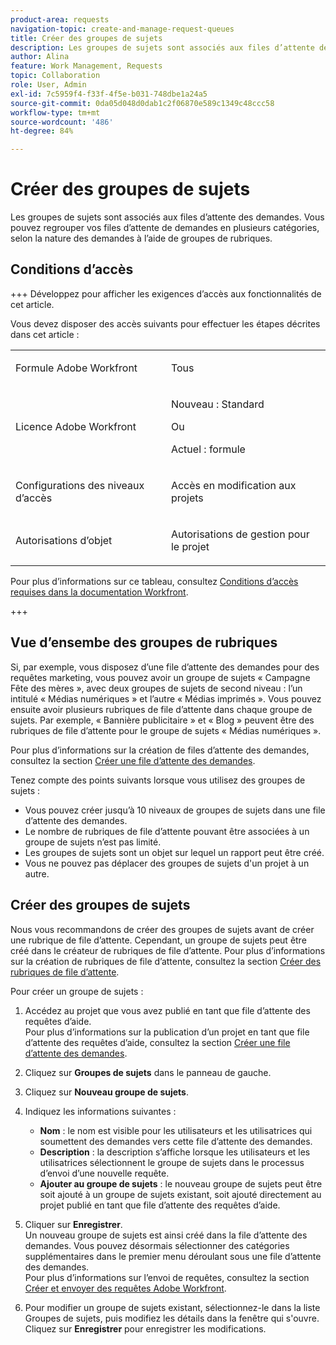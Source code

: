 ```yaml
---
product-area: requests
navigation-topic: create-and-manage-request-queues
title: Créer des groupes de sujets
description: Les groupes de sujets sont associés aux files d’attente des demandes. Ils vous permettent de classer vos files d’attente des demandes en plusieurs catégories, en fonction de la nature des demandes.
author: Alina
feature: Work Management, Requests
topic: Collaboration
role: User, Admin
exl-id: 7c5959f4-f33f-4f5e-b031-748dbe1a24a5
source-git-commit: 0da05d048d0dab1c2f06870e589c1349c48ccc58
workflow-type: tm+mt
source-wordcount: '486'
ht-degree: 84%

---
```


# Créer des groupes de sujets

<!-- Audited: 2/2024 -->

Les groupes de sujets sont associés aux files d’attente des demandes. Vous pouvez regrouper vos files d’attente de demandes en plusieurs catégories, selon la nature des demandes à l’aide de groupes de rubriques.

## Conditions d’accès

+++ Développez pour afficher les exigences d’accès aux fonctionnalités de cet article.

Vous devez disposer des accès suivants pour effectuer les étapes décrites dans cet article :

<table style="table-layout:auto"> 
 <col> 
 <col> 
 <tbody> 
  <tr> 
   <td role="rowheader">Formule Adobe Workfront</td> 
   <td> <p>Tous </p> </td> 
  </tr> 
  <tr> 
   <td role="rowheader"> <p role="rowheader">Licence Adobe Workfront</p> </td> 
   <td>   
      <p>Nouveau : Standard</p>
      <p>Ou</p> 
      <p>Actuel : formule</p>
 </td> 
  </tr> 
  <tr> 
   <td role="rowheader">Configurations des niveaux d’accès</td> 
   <td> <p>Accès en modification aux projets</p> </td> 
  </tr> 
  <tr> 
   <td role="rowheader">Autorisations d’objet</td> 
   <td> <p> Autorisations de gestion pour le projet</p> </td> 
  </tr> 
 </tbody> 
</table>

Pour plus d’informations sur ce tableau, consultez [Conditions d’accès requises dans la documentation Workfront](/help/quicksilver/administration-and-setup/add-users/access-levels-and-object-permissions/access-level-requirements-in-documentation.md).

+++

## Vue d’ensembe des groupes de rubriques

Si, par exemple, vous disposez d’une file d’attente des demandes pour des requêtes marketing, vous pouvez avoir un groupe de sujets « Campagne Fête des mères », avec deux groupes de sujets de second niveau : l’un intitulé « Médias numériques » et l’autre « Médias imprimés ». Vous pouvez ensuite avoir plusieurs rubriques de file d’attente dans chaque groupe de sujets. Par exemple, « Bannière publicitaire » et « Blog » peuvent être des rubriques de file d’attente pour le groupe de sujets « Médias numériques ».

Pour plus d’informations sur la création de files d’attente des demandes, consultez la section [Créer une file d’attente des demandes](../../../manage-work/requests/create-and-manage-request-queues/create-request-queue.md).

Tenez compte des points suivants lorsque vous utilisez des groupes de sujets :

* Vous pouvez créer jusqu’à 10 niveaux de groupes de sujets dans une file d’attente des demandes.
* Le nombre de rubriques de file d’attente pouvant être associées à un groupe de sujets n’est pas limité.
* Les groupes de sujets sont un objet sur lequel un rapport peut être créé.
* Vous ne pouvez pas déplacer des groupes de sujets d&#39;un projet à un autre.

## Créer des groupes de sujets

Nous vous recommandons de créer des groupes de sujets avant de créer une rubrique de file d’attente. Cependant, un groupe de sujets peut être créé dans le créateur de rubriques de file d’attente. Pour plus d’informations sur la création de rubriques de file d’attente, consultez la section [Créer des rubriques de file d’attente](../../../manage-work/requests/create-and-manage-request-queues/create-queue-topics.md).

Pour créer un groupe de sujets :

1. Accédez au projet que vous avez publié en tant que file d’attente des requêtes d’aide.\
   Pour plus d’informations sur la publication d’un projet en tant que file d’attente des requêtes d’aide, consultez la section [Créer une file d’attente des demandes](../../../manage-work/requests/create-and-manage-request-queues/create-request-queue.md).

1. Cliquez sur **Groupes de sujets** dans le panneau de gauche.
1. Cliquez sur **Nouveau groupe de sujets**.

   <!--   ![](assets/new-topic-group-box-nwe-350x306.png) -->

1. Indiquez les informations suivantes :

   * **Nom** : le nom est visible pour les utilisateurs et les utilisatrices qui soumettent des demandes vers cette file d’attente des demandes.
   * **Description** : la description s’affiche lorsque les utilisateurs et les utilisatrices sélectionnent le groupe de sujets dans le processus d’envoi d’une nouvelle requête.
   * **Ajouter au groupe de sujets** : le nouveau groupe de sujets peut être soit ajouté à un groupe de sujets existant, soit ajouté directement au projet publié en tant que file d’attente des requêtes d’aide.

1. Cliquer sur **Enregistrer**.\
   Un nouveau groupe de sujets est ainsi créé dans la file d’attente des demandes. Vous pouvez désormais sélectionner des catégories supplémentaires dans le premier menu déroulant sous une file d’attente des demandes.\
   Pour plus d’informations sur l’envoi de requêtes, consultez la section [Créer et envoyer des requêtes Adobe Workfront](../../../manage-work/requests/create-requests/create-submit-requests.md).
1. Pour modifier un groupe de sujets existant, sélectionnez-le dans la liste Groupes de sujets, puis modifiez les détails dans la fenêtre qui s&#39;ouvre. Cliquez sur **Enregistrer** pour enregistrer les modifications.
